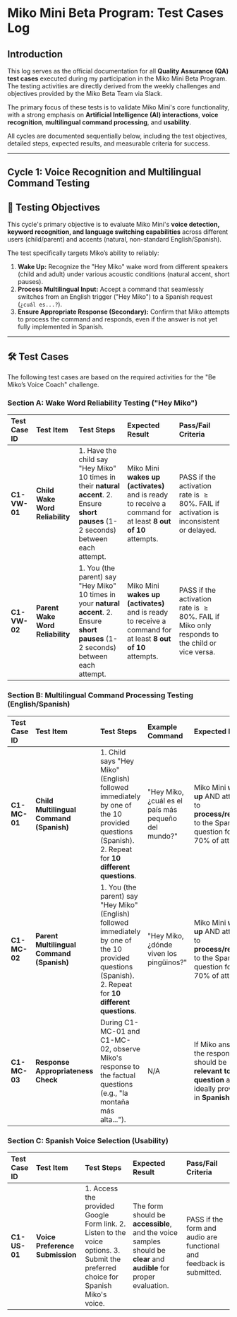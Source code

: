 # Miko Mini Beta Program: Test Cases Log

## Introduction

This log serves as the official documentation for all **Quality Assurance (QA) test cases** executed during my participation in the Miko Mini Beta Program. The testing activities are directly derived from the weekly challenges and objectives provided by the Miko Beta Team via Slack.

The primary focus of these tests is to validate Miko Mini's core functionality, with a strong emphasis on **Artificial Intelligence (AI) interactions**, **voice recognition**, **multilingual command processing**, and **usability**.

All cycles are documented sequentially below, including the test objectives, detailed steps, expected results, and measurable criteria for success.

---

## Cycle 1: Voice Recognition and Multilingual Command Testing
## 🎯 Testing Objectives

This cycle's primary objective is to evaluate Miko Mini's **voice detection, keyword recognition, and language switching capabilities** across different users (child/parent) and accents (natural, non-standard English/Spanish).

The test specifically targets Miko’s ability to reliably:
1.  **Wake Up:** Recognize the "Hey Miko" wake word from different speakers (child and adult) under various acoustic conditions (natural accent, short pauses).
2.  **Process Multilingual Input:** Accept a command that seamlessly switches from an English trigger ("Hey Miko") to a Spanish request (`¿cuál es...?`).
3.  **Ensure Appropriate Response (Secondary):** Confirm that Miko attempts to process the command and responds, even if the answer is not yet fully implemented in Spanish.

---

## 🛠️ Test Cases

The following test cases are based on the required activities for the "Be Miko’s Voice Coach" challenge.

### Section A: Wake Word Reliability Testing ("Hey Miko")

| Test Case ID | Test Item | Test Steps | Expected Result | Pass/Fail Criteria |
| :--- | :--- | :--- | :--- | :--- |
| **C1-VW-01** | **Child Wake Word Reliability** | 1. Have the child say "Hey Miko" 10 times in their **natural accent**. 2. Ensure **short pauses** (1-2 seconds) between each attempt. | Miko Mini **wakes up (activates)** and is ready to receive a command for at least **8 out of 10** attempts. | PASS if the activation rate is $\ge 80\%$. FAIL if activation is inconsistent or delayed. |
| **C1-VW-02** | **Parent Wake Word Reliability** | 1. You (the parent) say "Hey Miko" 10 times in your **natural accent**. 2. Ensure **short pauses** (1-2 seconds) between each attempt. | Miko Mini **wakes up (activates)** and is ready to receive a command for at least **8 out of 10** attempts. | PASS if the activation rate is $\ge 80\%$. FAIL if Miko only responds to the child or vice versa. |

### Section B: Multilingual Command Processing Testing (English/Spanish)

| Test Case ID | Test Item | Test Steps | Example Command | Expected Result | Pass/Fail Criteria |
| :--- | :--- | :--- | :--- | :--- | :--- |
| **C1-MC-01** | **Child Multilingual Command (Spanish)** | 1. Child says "Hey Miko" (English) followed immediately by one of the 10 provided questions (Spanish). 2. Repeat for **10 different questions**. | "Hey Miko, ¿cuál es el país más pequeño del mundo?" | Miko Mini **wakes up** AND attempts to **process/respond** to the Spanish question for $\ge 70\%$ of attempts. | PASS if Miko shows clear indication of processing the full command (e.g., screen changes, audio response begins). |
| **C1-MC-02** | **Parent Multilingual Command (Spanish)** | 1. You (the parent) say "Hey Miko" (English) followed immediately by one of the 10 provided questions (Spanish). 2. Repeat for **10 different questions**. | "Hey Miko, ¿dónde viven los pingüinos?" | Miko Mini **wakes up** AND attempts to **process/respond** to the Spanish question for $\ge 70\%$ of attempts. | PASS if Miko successfully processes and attempts a relevant answer across different voice inputs. |
| **C1-MC-03** | **Response Appropriateness Check** | During C1-MC-01 and C1-MC-02, observe Miko's response to the factual questions (e.g., "la montaña más alta..."). | N/A | If Miko answers, the response should be **relevant to the question** and ideally provided in **Spanish**. | FAIL if Miko gives a random, non-contextual, or unrelated response. |

### Section C: Spanish Voice Selection (Usability)

| Test Case ID | Test Item | Test Steps | Expected Result | Pass/Fail Criteria |
| :--- | :--- | :--- | :--- | :--- |
| **C1-US-01** | **Voice Preference Submission** | 1. Access the provided Google Form link. 2. Listen to the voice options. 3. Submit the preferred choice for Spanish Miko's voice. | The form should be **accessible**, and the voice samples should be **clear** and **audible** for proper evaluation. | PASS if the form and audio are functional and feedback is submitted. |
